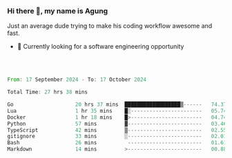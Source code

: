 ### Hi there 👋, my name is Agung
Just an average dude trying to make his coding workflow awesome and fast.

<!--
**agungfir98/agungfir98** is a ✨ _special_ ✨ repository because its `README.md` (this file) appears on your GitHub profile.
-->

- 🔭 Currently looking for a software engineering opportunity
<br/>
<br/>
<!--START_SECTION:waka-->

```rust
From: 17 September 2024 - To: 17 October 2024

Total Time: 27 hrs 38 mins

Go                    20 hrs 37 mins  ██████████████████▒------   74.37 %
Lua                   1 hr 35 mins    █░-----------------------   05.74 %
Docker                1 hr 18 mins    █>-----------------------   04.74 %
Python                57 mins         ▓------------------------   03.46 %
TypeScript            42 mins         ▒------------------------   02.55 %
gitignore             33 mins         ░------------------------   02.01 %
Bash                  26 mins          ------------------------   01.61 %
Markdown              14 mins         >------------------------   00.88 %
```

<!--END_SECTION:waka-->

